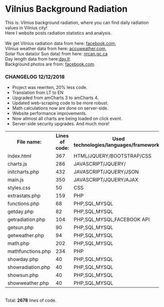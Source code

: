 # Vilnius Background Radiation 

<p> This is: Vilnius background radiation, where you can find daily radiation values in Vilnius city!<br>
Here I website posts radiation statistics and analysis.<br><br>
We get Vilnius radiation data from here: <a href="https://www.facebook.com/VilniausRadiacinisFonas/" target="_blank">facebook.com</a>,<br>
Vilnius weather data from here: <a href="http://www.accuweather.com/lt/" target="_blank">accuweather.com</a>,<br>
Solar flux data(or Sun data) from here: <a href="ftp://ftp.geolab.nrcan.gc.ca/data/solar_flux/daily_flux_values/fluxtable.txt" target="_blank">nrcan.gc.ca</a><br>
Day length data from here:<a href="https://day.lt/diena/" target="_blank">day.lt</a>.<br>
Background photos are from: <a href="https://www.facebook.com/gintaras.sphotography/" target="_blank">facebook.com</a>.

</p>


<h3> CHANGELOG 12/12/2018</h3>
<ul>
  <li> Project was rewriten, 20% less code.</li>
  <li> Translation from LT to EN</li>
  <li> Upgraded from amCharts 3 to amCharts 4.</li>
  <li> Updated web-scraping code to be more robust.</li>
  <li> Math calculations now are done on server-side.</li>
  <li> Website performance improvements.</li>
  <li> Now allmost all charts are being loaded on click event.</li>
  <li> Server-side security upgrades.</li.
  <li> And much more!</li>
</ul>

<table style="width:100%">
  <tr>
    <th>File name:</th>
    <th>Lines of code:</th> 
    <th>Used technologies/languages/frameworks:</th>
  </tr>
  <tr>
    <td>index.html</td>
    <td>367</td> 
    <td>HTML/JQUERY/BOOTSTRAP/CSS</td>
  </tr>
  <tr>
    <td>charts.js</td>
    <td>286</td> 
    <td>JAVASCRIPT/JQUERY/</td>
  </tr>
  <tr>
    <td>initcharts.php</td>
    <td>432</td> 
    <td>JAVASCRIPT/JQUERY/JSON</td>
  </tr>  
   <tr>
    <td>main.js</td>
    <td>350</td> 
    <td>JAVASCRIPT/JQUERY/AJAX</td>
  </tr>   
  <tr>
    <td>styles.css</td>
    <td>50</td> 
    <td>CSS</td>
  </tr> 
   <tr>
    <td>extrastats.php</td>
    <td>159</td> 
    <td>PHP</td>
  </tr>  
    <tr>
   <td>functions.php</td>
    <td>68</td> 
    <td>PHP,SQL,MYSQL</td>
  </tr> 
    <tr>
    <td>getday.php</td>
    <td>82</td> 
    <td>PHP,SQL,MYSQL</td>
  </tr> 
    <tr>
     <td>getradiation.php</td>
    <td>104</td> 
    <td>PHP,SQL,MYSQL,FACEBOOK API</td>
  </tr> 
    <tr>
     <td>getsun.php</td>
    <td>90</td> 
    <td>PHP,SQL,MYSQL</td>
  </tr> 
    <tr>
     <td>getweather.php</td>
    <td>94</td> 
    <td>PHP,SQL,MYSQL</td>
  </tr> 
    <tr>
     <td>math.php</td>
    <td>202</td> 
    <td>PHP,SQL,MYSQL</td>
  </tr> 
    <tr>
     <td>mathfunctions.php</td>
    <td>234</td> 
    <td>PHP</td>
  </tr>  
    <tr>
     <td>showday.php</td>
    <td>40</td> 
    <td>PHP,SQL,MYSQL</td>
  </tr> 
  <tr>
    <td>showradiation.php</td>
    <td>40</td> 
    <td>PHP,SQL,MYSQL</td>
  </tr>    
    <tr>
    <td>showsun.php</td>
    <td>40</td> 
    <td>PHP,SQL,MYSQL</td>
  </tr>
    <tr>
    <td>showweather.php</td>
    <td>40</td> 
    <td>PHP,SQL,MYSQL</td>
  </tr>  
</table>
<br>
Total:<strong> 2678</strong>  lines of code.
